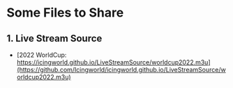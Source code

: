 # Some Files to Share
## 1. Live Stream Source

+ [2022 WorldCup: https://icingworld.github.io/LiveStreamSource/worldcup2022.m3u](https://github.com/Icingworld/icingworld.github.io/LiveStreamSource/worldcup2022.m3u)
